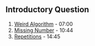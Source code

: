 ## Introductory Question
1. [Weird Algorithm](https://cses.fi/problemset/task/1068) - 07:00
2. [Missing Number](https://cses.fi/problemset/task/1083) - 10:44
3. [Repetitions](https://cses.fi/problemset/task/1069) - 14:45
